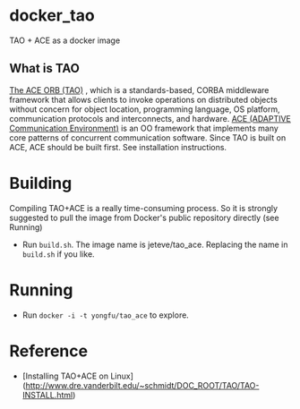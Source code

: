 # docker_tao

TAO + ACE as a docker image

## What is TAO

[The ACE ORB (TAO)](http://www.dre.vanderbilt.edu/~schmidt/TAO-overview.html) , which is a standards-based, CORBA middleware
framework that allows clients to invoke operations on distributed
objects without concern for object location, programming language, OS
platform, communication protocols and interconnects, and
hardware. [ACE (ADAPTIVE Communication
Environment)](http://www.dre.vanderbilt.edu/~schmidt/ACE-overview.html)
is an OO framework that implements many core patterns of concurrent
communication software. Since TAO is built on ACE, ACE should be built first. See installation instructions.

# Building

Compiling TAO+ACE is a really time-consuming process. So it is strongly suggested to pull the image from Docker's public repository directly (see Running)

* Run ```build.sh```. The image name is jeteve/tao_ace. Replacing the name in ```build.sh``` if you like.

# Running

* Run ```docker -i -t yongfu/tao_ace``` to explore.

# Reference

*  [Installing TAO+ACE on Linux] (http://www.dre.vanderbilt.edu/~schmidt/DOC_ROOT/TAO/TAO-INSTALL.html)
